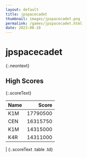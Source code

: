 ```yaml
---
layout: default
title: jpspacecadet
thumbnail: images/jpspacecadet.png
permalink: /games/jpspacecadet.html
date: 2023-08-10
---
```


# jpspacecadet 
{:.neontext}

## High Scores 
{:.scoreText}

| Name | Score | 
| :---- | ----: | 
| K1M | 17790500 | 
| CEN | 16315750 | 
| K1M | 14315000 | 
| K4R | 14311000 | 
| 
{:.scoreText .table .td}